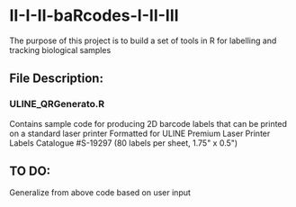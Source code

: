# II-I-II-baRcodes-I-II-III
The purpose of this project is to build a set of tools in R for labelling and tracking biological samples

## File Description:
### ULINE_QRGenerato.R
Contains sample code for producing 2D barcode labels that can be printed on a standard laser printer
Formatted for ULINE Premium Laser Printer Labels
Catalogue #S-19297 (80 labels per sheet, 1.75" x 0.5")

## TO DO:
Generalize from above code based on user input

